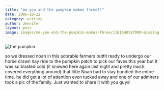 ```yaml
---
title: "me you and the pumpkin makes three!!"
date: 2006-10-22
category: writing
author: Jennifer
layout: post
image: images/me-you-and-the-pumpkin-makes-three/1161548597000-missing.jpg
---
```


![the pumpkin](/te2006/assets/images/me-you-and-the-pumpkin-makes-three/1161548597000-missing.jpg)

so we dressed noah in this adorable farmers outfit ready to undergo our horse drawn hay ride to the pumpkin patch to pick our faves this year but it was so blasted cold (it snowed here again last night and pretty much covered everything around) that little Noah had to stay bundled the entire time. he did get a lot of attention even tucked away and one of our admirers took a pic of the family. Just wanted to share it with you guys!
